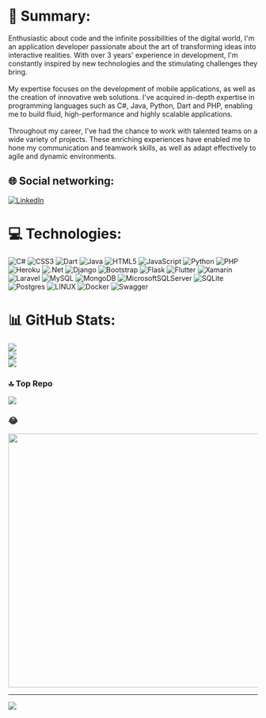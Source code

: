 # 💫 Summary:
Enthusiastic about code and the infinite possibilities of the digital world, I'm an application developer passionate about the art of transforming ideas into interactive realities. With over 3 years' experience in development, I'm constantly inspired by new technologies and the stimulating challenges they bring.<br><br>My expertise focuses on the development of mobile applications, as well as the creation of innovative web solutions. I've acquired in-depth expertise in programming languages such as C#, Java, Python, Dart and PHP, enabling me to build fluid, high-performance and highly scalable applications.<br><br>Throughout my career, I've had the chance to work with talented teams on a wide variety of projects. These enriching experiences have enabled me to hone my communication and teamwork skills, as well as adapt effectively to agile and dynamic environments.<br>


## 🌐 Social networking:
[![LinkedIn](https://img.shields.io/badge/LinkedIn-%230077B5.svg?logo=linkedin&logoColor=white)](https://linkedin.com/in/https://www.linkedin.com/in/wilfried-honyiglo-a3b038249/) 

# 💻 Technologies:
![C#](https://img.shields.io/badge/c%23-%23239120.svg?style=for-the-badge&logo=c-sharp&logoColor=white) ![CSS3](https://img.shields.io/badge/css3-%231572B6.svg?style=for-the-badge&logo=css3&logoColor=white) ![Dart](https://img.shields.io/badge/dart-%230175C2.svg?style=for-the-badge&logo=dart&logoColor=white) ![Java](https://img.shields.io/badge/java-%23ED8B00.svg?style=for-the-badge&logo=java&logoColor=white) ![HTML5](https://img.shields.io/badge/html5-%23E34F26.svg?style=for-the-badge&logo=html5&logoColor=white) ![JavaScript](https://img.shields.io/badge/javascript-%23323330.svg?style=for-the-badge&logo=javascript&logoColor=%23F7DF1E) ![Python](https://img.shields.io/badge/python-3670A0?style=for-the-badge&logo=python&logoColor=ffdd54) ![PHP](https://img.shields.io/badge/php-%23777BB4.svg?style=for-the-badge&logo=php&logoColor=white) ![Heroku](https://img.shields.io/badge/heroku-%23430098.svg?style=for-the-badge&logo=heroku&logoColor=white) ![.Net](https://img.shields.io/badge/.NET-5C2D91?style=for-the-badge&logo=.net&logoColor=white) ![Django](https://img.shields.io/badge/django-%23092E20.svg?style=for-the-badge&logo=django&logoColor=white) ![Bootstrap](https://img.shields.io/badge/bootstrap-%23563D7C.svg?style=for-the-badge&logo=bootstrap&logoColor=white) ![Flask](https://img.shields.io/badge/flask-%23000.svg?style=for-the-badge&logo=flask&logoColor=white) ![Flutter](https://img.shields.io/badge/Flutter-%2302569B.svg?style=for-the-badge&logo=Flutter&logoColor=white) ![Xamarin](https://img.shields.io/badge/Xamarin-3199DC?style=for-the-badge&logo=xamarin&logoColor=white) ![Laravel](https://img.shields.io/badge/laravel-%23FF2D20.svg?style=for-the-badge&logo=laravel&logoColor=white) ![MySQL](https://img.shields.io/badge/mysql-%2300f.svg?style=for-the-badge&logo=mysql&logoColor=white) ![MongoDB](https://img.shields.io/badge/MongoDB-%234ea94b.svg?style=for-the-badge&logo=mongodb&logoColor=white) ![MicrosoftSQLServer](https://img.shields.io/badge/Microsoft%20SQL%20Sever-CC2927?style=for-the-badge&logo=microsoft%20sql%20server&logoColor=white) ![SQLite](https://img.shields.io/badge/sqlite-%2307405e.svg?style=for-the-badge&logo=sqlite&logoColor=white) ![Postgres](https://img.shields.io/badge/postgres-%23316192.svg?style=for-the-badge&logo=postgresql&logoColor=white) ![LINUX](https://img.shields.io/badge/Linux-FCC624?style=for-the-badge&logo=linux&logoColor=black) ![Docker](https://img.shields.io/badge/docker-%230db7ed.svg?style=for-the-badge&logo=docker&logoColor=white) ![Swagger](https://img.shields.io/badge/-Swagger-%23Clojure?style=for-the-badge&logo=swagger&logoColor=white)
# 📊 GitHub Stats:
![](https://github-readme-stats.vercel.app/api?username=1Edmond&theme=dark&hide_border=false&include_all_commits=true&count_private=true)<br/>
![](https://github-readme-streak-stats.herokuapp.com/?user=1Edmond&theme=dark&hide_border=false)<br/>
![](https://github-readme-stats.vercel.app/api/top-langs/?username=1Edmond&theme=dark&hide_border=false&include_all_commits=true&count_private=true&layout=compact)

### 🔝 Top Repo
![](https://github-contributor-stats.vercel.app/api?username=1Edmond&limit=5&theme=dark&combine_all_yearly_contributions=true)

### 😂
<img src="https://rm.up.railway.app/" width="512px"/>

---
[![](https://visitcount.itsvg.in/api?id=1Edmond&icon=0&color=0)](https://visitcount.itsvg.in)

<!-- Proudly created with GPRM ( https://gprm.itsvg.in ) -->
